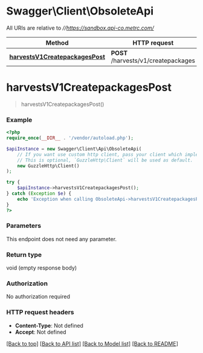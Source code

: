 # Swagger\Client\ObsoleteApi

All URIs are relative to *//https://sandbox.api-co.metrc.com/*

Method | HTTP request | Description
------------- | ------------- | -------------
[**harvestsV1CreatepackagesPost**](ObsoleteApi.md#harvestsv1createpackagespost) | **POST** /harvests/v1/createpackages | 

# **harvestsV1CreatepackagesPost**
> harvestsV1CreatepackagesPost()



### Example
```php
<?php
require_once(__DIR__ . '/vendor/autoload.php');

$apiInstance = new Swagger\Client\Api\ObsoleteApi(
    // If you want use custom http client, pass your client which implements `GuzzleHttp\ClientInterface`.
    // This is optional, `GuzzleHttp\Client` will be used as default.
    new GuzzleHttp\Client()
);

try {
    $apiInstance->harvestsV1CreatepackagesPost();
} catch (Exception $e) {
    echo 'Exception when calling ObsoleteApi->harvestsV1CreatepackagesPost: ', $e->getMessage(), PHP_EOL;
}
?>
```

### Parameters
This endpoint does not need any parameter.

### Return type

void (empty response body)

### Authorization

No authorization required

### HTTP request headers

 - **Content-Type**: Not defined
 - **Accept**: Not defined

[[Back to top]](#) [[Back to API list]](../../README.md#documentation-for-api-endpoints) [[Back to Model list]](../../README.md#documentation-for-models) [[Back to README]](../../README.md)

